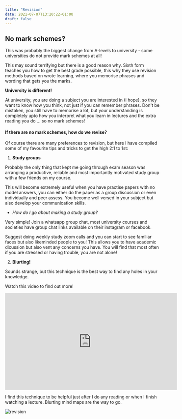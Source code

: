 ```yaml
---
title: "Revision"
date: 2021-07-07T13:20:22+01:00
draft: false
---
```

## No mark schemes?

This was probably the biggest change from A-levels to university - some universities do not provide mark schemes at all! 

This may sound terrifying but there is a good reason why. Sixth form teaches you how to get the best grade possible, this why they use revision methods based on wrote learning, where you memorise phrases and wording that gets you the marks. 

__University is different!__ 

At university, you are doing a subject you are interested in (I hope), so they want to know how you think, not just if you can remember phrases. Don't be mistaken, you still have to memorise a lot, but your understanding is completely upto how you interpret what you learn in lectures and the extra reading you do ... so no mark schemes!

#### If there are no mark schemes, how do we revise? 

Of course there are many preferences to revision, but here I have compiled some of my favourite tips and tricks to get the high 2:1 to 1st: 

1. **Study groups**

Probably the only thing that kept me going through exam season was arranging a productive, reliable and most importantly motivated study group with a few friends on my course. 

This will become extremely useful when you have practise papers with no model answers, you can either do the paper as a group discussion or even individually and peer assess. You become well versed in your subject but also develop your communication skills. 

- _How do I go about making a study group?_

Very simple! Join a whatsapp group chat, most university courses and societies have group chat links available on their instagram or facebook. 

Suggest doing weekly study zoom calls and you can start to see familiar faces but also likeminded people to you! This allows you to have academic dicussion but also vent any concerns you have. You will find that most often if you are stressed or having trouble, you are not alone! 

2. __Blurting!__ 

Sounds strange, but this technique is the best way to find any holes in your knowledge. 

Watch this video to find out more! 

<iframe width="560" height="315" src="https://www.youtube.com/embed/CgrCo1J9A44" title="YouTube video player" frameborder="0" allow="accelerometer; autoplay; clipboard-write; encrypted-media; gyroscope; picture-in-picture" allowfullscreen></iframe>

I find this technique to be helpful just after I do any reading or when I finish watching a lecture. Blurting mind maps are the way to go.

![revision](/images/revision.jpg)

